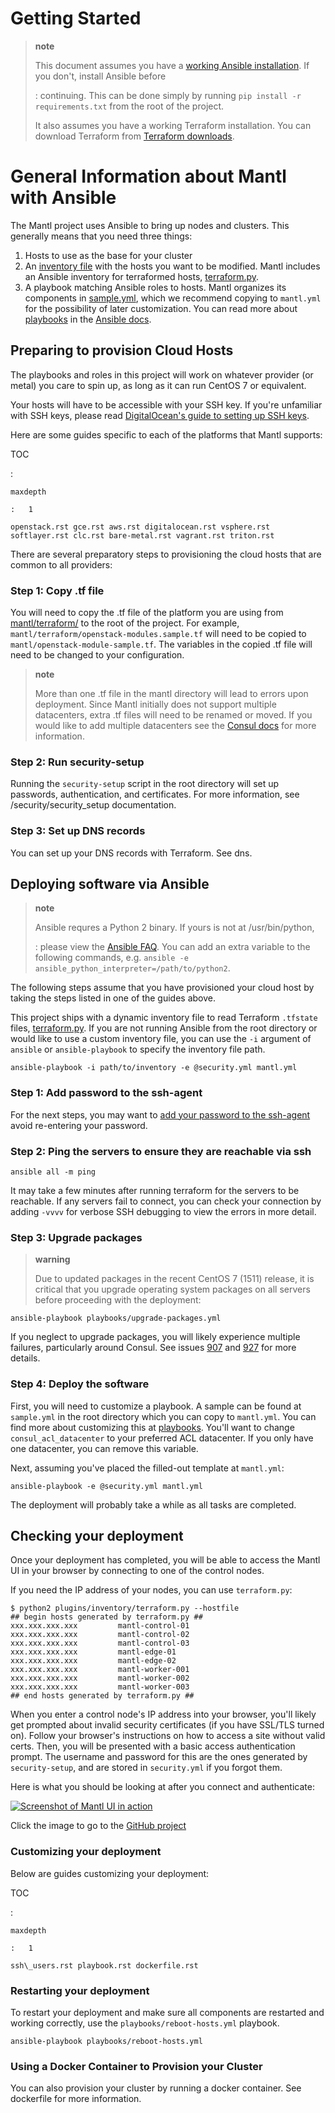 Getting Started
===============

> **note**
>
> This document assumes you have a [working Ansible installation](http://docs.ansible.com/intro_installation.html#installing-the-control-machine). If you don't, install Ansible before
>
> :   continuing. This can be done simply by running
>     `pip install -r requirements.txt` from the root of the project.
>
> It also assumes you have a working Terraform installation. You can
> download Terraform from [Terraform
> downloads](https://www.terraform.io/downloads.html).

General Information about Mantl with Ansible
============================================

The Mantl project uses Ansible to bring up nodes and clusters. This
generally means that you need three things:

1.  Hosts to use as the base for your cluster
2.  An [inventory file](http://docs.ansible.com/intro_inventory.html)
    with the hosts you want to be modified. Mantl includes an Ansible
    inventory for terraformed hosts,
    [terraform.py](https://github.com/CiscoCloud/mantl/blob/master/plugins/inventory/terraform.py).
3.  A playbook matching Ansible roles to hosts. Mantl organizes its
    components in
    [sample.yml](https://github.com/CiscoCloud/mantl/blob/master/sample.yml),
    which we recommend copying to `mantl.yml` for the possibility of
    later customization. You can read more about
    [playbooks](http://docs.ansible.com/ansible/playbooks.html) in the
    [Ansible docs](http://docs.ansible.com/ansible/).

Preparing to provision Cloud Hosts
----------------------------------

The playbooks and roles in this project will work on whatever provider
(or metal) you care to spin up, as long as it can run CentOS 7 or
equivalent.

Your hosts will have to be accessible with your SSH key. If you're
unfamiliar with SSH keys, please read [DigitalOcean's guide to setting
up SSH
keys](https://www.digitalocean.com/community/tutorials/how-to-set-up-ssh-keys--2).

Here are some guides specific to each of the platforms that Mantl
supports:

TOC

:   

    maxdepth

    :   1

    openstack.rst gce.rst aws.rst digitalocean.rst vsphere.rst
    softlayer.rst clc.rst bare-metal.rst vagrant.rst triton.rst

There are several preparatory steps to provisioning the cloud hosts that
are common to all providers:

### Step 1: Copy .tf file

You will need to copy the .tf file of the platform you are using from
[mantl/terraform/](https://github.com/CiscoCloud/mantl/tree/master/terraform)
to the root of the project. For example,
`mantl/terraform/openstack-modules.sample.tf` will need to be copied to
`mantl/openstack-module-sample.tf`. The variables in the copied .tf file
will need to be changed to your configuration.

> **note**
>
> More than one .tf file in the mantl directory will lead to errors upon
> deployment. Since Mantl initially does not support multiple
> datacenters, extra .tf files will need to be renamed or moved. If you
> would like to add multiple datacenters see the [Consul
> docs](https://www.consul.io/docs/guides/datacenters.html) for more
> information.

### Step 2: Run security-setup

Running the `security-setup` script in the root directory will set up
passwords, authentication, and certificates. For more information, see
/security/security\_setup documentation.

### Step 3: Set up DNS records

You can set up your DNS records with Terraform. See dns.

Deploying software via Ansible
------------------------------

> **note**
>
> Ansible requres a Python 2 binary. If yours is not at /usr/bin/python,
>
> :   please view the [Ansible FAQ](http://docs.ansible.com/faq.html).
>     You can add an extra variable to the following commands, e.g.
>     `ansible -e ansible_python_interpreter=/path/to/python2`.
>
The following steps assume that you have provisioned your cloud host by
taking the steps listed in one of the guides above.

This project ships with a dynamic inventory file to read Terraform
`.tfstate` files,
[terraform.py](https://github.com/CiscoCloud/mantl/blob/master/plugins/inventory/terraform.py).
If you are not running Ansible from the root directory or would like to
use a custom inventory file, you can use the `-i` argument of `ansible`
or `ansible-playbook` to specify the inventory file path.

``` {.sourceCode .shell}
ansible-playbook -i path/to/inventory -e @security.yml mantl.yml
```

### Step 1: Add password to the ssh-agent

For the next steps, you may want to [add your password to the
ssh-agent](https://wiki.archlinux.org/index.php?title=SSH_keys&redirect=no#SSH_agents)
avoid re-entering your password.

### Step 2: Ping the servers to ensure they are reachable via ssh

``` {.sourceCode .shell}
ansible all -m ping
```

It may take a few minutes after running terraform for the servers to be
reachable. If any servers fail to connect, you can check your connection
by adding `-vvvv` for verbose SSH debugging to view the errors in more
detail.

### Step 3: Upgrade packages

> **warning**
>
> Due to updated packages in the recent CentOS 7 (1511) release, it is
> critical that you upgrade operating system packages on all servers
> before proceeding with the deployment:

``` {.sourceCode .shell}
ansible-playbook playbooks/upgrade-packages.yml
```

If you neglect to upgrade packages, you will likely experience multiple
failures, particularly around Consul. See issues
[907](https://github.com/CiscoCloud/mantl/issues/907) and
[927](https://github.com/CiscoCloud/mantl/issues/927) for more details.

### Step 4: Deploy the software

First, you will need to customize a playbook. A sample can be found at
`sample.yml` in the root directory which you can copy to `mantl.yml`.
You can find more about customizing this at
[playbooks](http://docs.ansible.com/ansible/playbooks.html). You'll want
to change `consul_acl_datacenter` to your preferred ACL datacenter. If
you only have one datacenter, you can remove this variable.

Next, assuming you've placed the filled-out template at `mantl.yml`:

``` {.sourceCode .shell}
ansible-playbook -e @security.yml mantl.yml
```

The deployment will probably take a while as all tasks are completed.

Checking your deployment
------------------------

Once your deployment has completed, you will be able to access the Mantl
UI in your browser by connecting to one of the control nodes.

If you need the IP address of your nodes, you can use `terraform.py`:

``` {.sourceCode .shell}
$ python2 plugins/inventory/terraform.py --hostfile
## begin hosts generated by terraform.py ##
xxx.xxx.xxx.xxx         mantl-control-01
xxx.xxx.xxx.xxx         mantl-control-02
xxx.xxx.xxx.xxx         mantl-control-03
xxx.xxx.xxx.xxx         mantl-edge-01
xxx.xxx.xxx.xxx         mantl-edge-02
xxx.xxx.xxx.xxx         mantl-worker-001
xxx.xxx.xxx.xxx         mantl-worker-002
xxx.xxx.xxx.xxx         mantl-worker-003
## end hosts generated by terraform.py ##
```

When you enter a control node's IP address into your browser, you'll
likely get prompted about invalid security certificates (if you have
SSL/TLS turned on). Follow your browser's instructions on how to access
a site without valid certs. Then, you will be presented with a basic
access authentication prompt. The username and password for this are the
ones generated by `security-setup`, and are stored in `security.yml` if
you forgot them.

Here is what you should be looking at after you connect and
authenticate:

[![Screenshot of Mantl UI in action](https://raw.githubusercontent.com/CiscoCloud/nginx-mantlui/master/screenshot.png)](https://github.com/CiscoCloud/nginx-mantlui)

Click the image to go to the [GitHub
project](https://github.com/CiscoCloud/nginx-mantlui)

### Customizing your deployment

Below are guides customizing your deployment:

TOC

:   

    maxdepth

    :   1

    ssh\_users.rst playbook.rst dockerfile.rst

### Restarting your deployment

To restart your deployment and make sure all components are restarted
and working correctly, use the `playbooks/reboot-hosts.yml` playbook.

``` {.sourceCode .shell}
ansible-playbook playbooks/reboot-hosts.yml
```

### Using a Docker Container to Provision your Cluster

You can also provision your cluster by running a docker container. See
dockerfile for more information.
